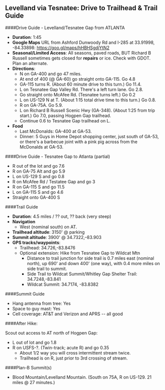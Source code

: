 Levelland via Tesnatee: Drive to Trailhead & Trail Guide
--------------------------------------------------------
####Drive Guide - Levelland/Tesnatee Gap from ATLANTA

* **Duration**: 1:45
* **Google Maps** URL from Ashford Dunwoody Rd and I-285 at 33.91998, -84.33898: https://goo.gl/maps/hHBHSgdjYtN2
* **Seasonal/Limited Access**:  All seasons, paved roads, BUT Richard B Russell sometimes gets closed for **repairs** or ice.  Check with GDOT.  Plan an alternate.
* **Directions**:
    * N on GA-400 and go 47 miles.
    * At end of 400 (@ GA-60) go straight onto GA-115. Go 4.8
    * GA-115 turns R.  (About 60 minute drive to this turn.) Go 11.4.
    * L on Tesnatee Gap Valley Rd. There's a left turn lane.  Go 2.8.
    * Go straight onto McAfee Rd. (Tesnatee turns left.)  Go 0.2
    * L on US-129 N at T. (About 1:15 total drive time to this turn.) Go 0.8.
    * R on GA-75A. Go 5.9.
    * L on Richard B Russell Scenic Hwy (GA-348). (About 1:25 from trip start.) Go 7.0, passing Hogpen Gap trailhead.
    * Continue 0.6 to Tesnatee Gap trailhead on L.
* **Food**
    * Last McDonalds: GA-400 at GA-53.
    * Dinner: 5 Guys in Home Depot shopping center, just south of GA-53, or there's a barbecue joint with a pink pig across from the McDonalds at GA-53.


####Drive Guide - Tesnatee Gap to Atlanta (partial)

* R out of the lot and go 7.6
* R on GA-75 Alt and go 5.9
* L on US-129 S and go 0.8
* R on McAfee Rd / Testatee Gap and go 3
* R on GA-115 S and go 11.5
* L on GA-115 S and go 4.6
* Straight onto GA-400 S

####Trail Guide

* **Duration**: 4.5 miles / ?? out, ?? back (very steep)
* **Navigation**
    * West (nominal south) on AT.
* **Trailhead altitude**: 3150' @ parking
* **Summit altitude**: 3900' @ 34.7322,–83.903
* **GPS tracks/waypoints**:
    * Trailhead: 34.726,-83.8476
	* Optional extension: Hike from Tesnatee Gap to Wildcat Mtn
	    * Distance to trail junction for side trail is 0.7 miles east (nominal north), up 690' and down 400' (one way), with 0.4 more miles on side trail to summit.
        * Side Trail to Wildcat Summit/Whitley Gap Shelter Trail: 34.7248,-83.841
        * Wildcat Summit: 34.7174, -83.8382

####Summit Guide

* Hang antenna from tree: Yes
* Space to guy mast: Yes
* Cell coverage: AT&T and Verizon and APRS -- all good

####After Hike:

Scout out access to AT north of Hogpen Gap:

* L out of lot and go 1.8
* R on USFS-?.  (Twin-track; acute R) and go 0.35
    * About 1/2 way you will cross intermittent stream twice.
    * Trailhead is on R, just prior to 3rd crossing of stream.


####Plan-B Summit(s)
* Blood Mountain/Levelland Mountain.  (South on 75A, R on US-129. 21 miles @ 27 minutes.)
